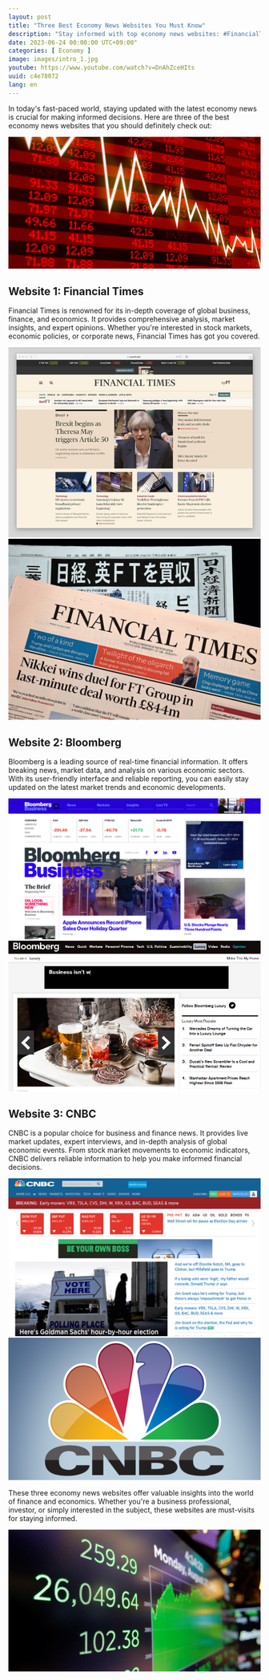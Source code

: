 ```yaml
---
layout: post
title: "Three Best Economy News Websites You Must Know"
description: "Stay informed with top economy news websites: #FinancialTimes for comprehensive coverage, #Bloomberg for real-time updates, and #CNBC for in-depth analysis. #EconomyNews #FinancialInformation #MarketAnalysis"
date: 2023-06-24 00:00:00 UTC+09:00"
categories: [ Economy ]
image: images/intro_1.jpg
youtube: https://www.youtube.com/watch?v=DnAhZceHIts
uuid: c4e78072
lang: en
---
```


In today's fast-paced world, staying updated with the latest economy news is crucial for making informed decisions. Here are three of the best economy news websites that you should definitely check out:

![hide](images/intro_1.jpg)


## Website 1: Financial Times
Financial Times is renowned for its in-depth coverage of global business, finance, and economics. It provides comprehensive analysis, market insights, and expert opinions. Whether you're interested in stock markets, economic policies, or corporate news, Financial Times has got you covered.

![Financial Times](images/main1_1.jpeg)
![Financial Times](images/main1_2.jpg)


## Website 2: Bloomberg
Bloomberg is a leading source of real-time financial information. It offers breaking news, market data, and analysis on various economic sectors. With its user-friendly interface and reliable reporting, you can easily stay updated on the latest market trends and economic developments.

![Bloomberg](images/main2_2.png)
![Bloomberg](images/main2_3.png)


## Website 3: CNBC
CNBC is a popular choice for business and finance news. It provides live market updates, expert interviews, and in-depth analysis of global economic events. From stock market movements to economic indicators, CNBC delivers reliable information to help you make informed financial decisions.

![CNBC](images/main3_1.png)
![CNBC](images/main3_3.png)




These three economy news websites offer valuable insights into the world of finance and economics. Whether you're a business professional, investor, or simply interested in the subject, these websites are must-visits for staying informed.

![Economy News Websites](images/intro_4.jpg)